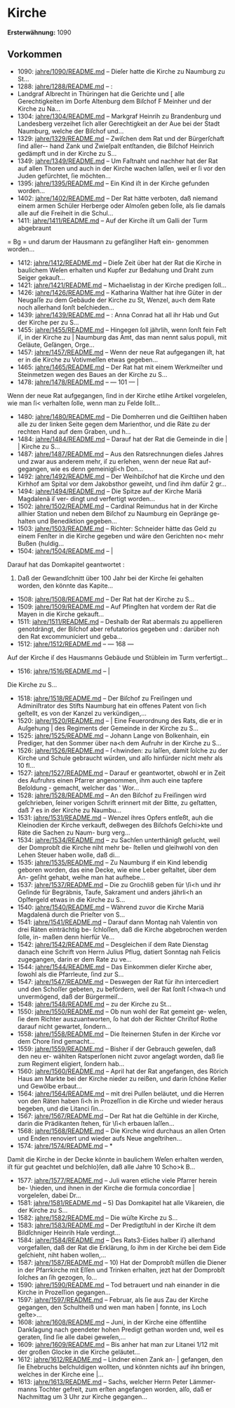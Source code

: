 # Kirche

**Ersterwähnung:** 1090

## Vorkommen
- 1090: [jahre/1090/README.md](../jahre/1090/README.md) – Dieſer
hatte die Kirche zu Naumburg zu St...
- 1288: [jahre/1288/README.md](../jahre/1288/README.md) – :
- Landgraf Albrecht in Thüringen hat die Gerichte und
[ alle Gerechtigkeiten im Dorfe Altenburg dem Biſchof
F Meinher und der Kirche zu Na...
- 1304: [jahre/1304/README.md](../jahre/1304/README.md) – Markgraf Heinrih zu Brandenburg und Landesberg
verzeihet ſich aller Gerechtigkeit an der Aue bei der Stadt
Naumburg, welche der Biſchof und...
- 1329: [jahre/1329/README.md](../jahre/1329/README.md) – Zwiſchen dem Rat und der Bürgerſchaft ſind aller--
hand Zank und Zwieſpalt entſtanden, die Biſchof Heinrich
gedämpft und in der Kirche zu S...
- 1349: [jahre/1349/README.md](../jahre/1349/README.md) – Um Faſtnaht und nachher hat der Rat auf allen
Thoren und auch in der Kirche wachen laſſen, weil er ſi
vor den Juden gefürchtet, ſie möchten...
- 1395: [jahre/1395/README.md](../jahre/1395/README.md) – Ein Kind iſt in der Kirche gefunden worden...
- 1402: [jahre/1402/README.md](../jahre/1402/README.md) – Der Rat hätte verboten, daß niemand einem armen
Schüler Herberge oder Almoſen geben ſolle, als ſie damals
alle auf die Freiheit in die Schul...
- 1411: [jahre/1411/README.md](../jahre/1411/README.md) – Auf der Kirche iſt um Galli der Turm abgebraunt


= Bg =
und darum der Hausmann zu gefängliher Haft ein-
genommen worden...
- 1412: [jahre/1412/README.md](../jahre/1412/README.md) – Dieſe Zeit über hat der Rat die Kirche in baulichem
Weſen erhalten und Kupfer zur Bedahung und Draht
zum Seiger gekauſt...
- 1421: [jahre/1421/README.md](../jahre/1421/README.md) – Michaelistag in der Kirche
predigen ſoll...
- 1426: [jahre/1426/README.md](../jahre/1426/README.md) – Katharina Walther hat ihre Güter in der Neugaſſe zu
dem Gebäude der Kirche zu St, Wenzel, au<h dem Rate
noch allerhand ſonſt beſchieden...
- 1439: [jahre/1439/README.md](../jahre/1439/README.md) – : Anna Conrad hat all ihr Hab und Gut der Kirche
per zu S...
- 1455: [jahre/1455/README.md](../jahre/1455/README.md) – Hingegen
ſoll jährlih, wenn ſonſt fein Feſt iſ, in der Kirche zu |
Naumburg das Amt, das man nennt salus populi, mit
Geläute, Geſängen, Orge...
- 1457: [jahre/1457/README.md](../jahre/1457/README.md) – Wenn der neue Rat aufgegangen iſt, hat er in die Kirche
zu Votivmeſſen etwas gegeben...
- 1465: [jahre/1465/README.md](../jahre/1465/README.md) – Der Rat hat mit einem Werkmeiſter und Steinmetzen
wegen des Baues an der Kirche zu S...
- 1478: [jahre/1478/README.md](../jahre/1478/README.md) – — 101 — |

Wenn der neue Rat aufgegangen, ſind in der Kirche
etlihe Artikel vorgeleſen, wie man ſi< verhalten
ſolle, wenn man zu Felde ſollt...
- 1480: [jahre/1480/README.md](../jahre/1480/README.md) – Die Domherren und die Geiſtlihen haben alle zu der
linken Seite gegen dem Marienthor, und die Räte zu der
rechten Hand auf dem Graben, und h...
- 1484: [jahre/1484/README.md](../jahre/1484/README.md) – Darauf hat der Rat die Gemeinde in die |
| Kirche zu S...
- 1487: [jahre/1487/README.md](../jahre/1487/README.md) – Aus den Ratsrechnungen dieſes Jahres und zwar aus
anderem mehr, iſ zu erſehen, wenn der neue Rat auf-
gegangen, wie es denn gemeinigli<h Don...
- 1492: [jahre/1492/README.md](../jahre/1492/README.md) – Der Weihbiſchof hat die Kirche und den Kirhhof am
Spital vor dem Jakobsthor geweiht, und ſind ihm dafür
2 gr...
- 1494: [jahre/1494/README.md](../jahre/1494/README.md) – Die Spitze auf der Kirche Mariä Magdalenä iſ ver-
dingt und verfertigt worden...
- 1502: [jahre/1502/README.md](../jahre/1502/README.md) – Cardinal Reimundus hat in der Kirche allhier Station
und neben dem Biſchof zu Naumburg ein Gepränge ge-
halten und Benediktion gegeben...
- 1503: [jahre/1503/README.md](../jahre/1503/README.md) – Richter: Schneider hätte das Geld
zu einem Fenſter in die Kirche gegeben und wäre den
Gerichten no< mehr Bußen \{huldig...
- 1504: [jahre/1504/README.md](../jahre/1504/README.md) – |

Darauf hat das Domkapitel geantwortet :

1) Daß der Gewandſchnitt über 100 Jahr bei der
Kirche ſei gehalten worden, den könnte das Kapite...
- 1508: [jahre/1508/README.md](../jahre/1508/README.md) – Der Rat hat der Kirche zu S...
- 1509: [jahre/1509/README.md](../jahre/1509/README.md) – Auf Pfingſten hat vordem der Rat die Mayen in die
Kirche gekauft...
- 1511: [jahre/1511/README.md](../jahre/1511/README.md) – Deshalb der Rat abermals zu appellieren
genotdrängt, der Biſchof aber refutatorios gegeben und :
darüber noh den Rat excommuniciert und geba...
- 1512: [jahre/1512/README.md](../jahre/1512/README.md) – — 168 —

Auf der Kirche iſ des Hausmanns Gebäude und
Stüblein im Turm verfertigt...
- 1516: [jahre/1516/README.md](../jahre/1516/README.md) – |

Die Kirche zu S...
- 1518: [jahre/1518/README.md](../jahre/1518/README.md) – Der Biſchof zu Freiſingen und Adminiſtrator des
Stifts Naumburg hat ein offenes Patent von ſi<h geſtellt,
es von der Kanzel zu verkündigen,...
- 1520: [jahre/1520/README.md](../jahre/1520/README.md) – |
Eine Feuerordnung des Rats, die er in Auſgehung |
des Regiments der Gemeinde in der Kirche zu S...
- 1525: [jahre/1525/README.md](../jahre/1525/README.md) – Johann Lange von Bolkenhain, ein Prediger, hat
den Sommer über na<h dem Aufruhr in der Kirche zu
S...
- 1526: [jahre/1526/README.md](../jahre/1526/README.md) – ſ<hwinden:
zu laſſen, damit ſolche zu der Kirche und Schule gebraucht
würden, und alſo hinfürder nicht mehr als 10 fl...
- 1527: [jahre/1527/README.md](../jahre/1527/README.md) – Darauf er geantwortet,
obwohl er in Zeit des Aufruhrs einen Pfarrer angenommen,
ihm auch eine tapfere Beſoldung - gemacht, welcher das '
Wor...
- 1528: [jahre/1528/README.md](../jahre/1528/README.md) – An den Biſchof zu Freiſingen wird geſchrieben, ſeiner
vorigen Schrift erinnert mit der Bitte, zu geſtatten, daß 7
es in der Kirche zu Naumbu...
- 1531: [jahre/1531/README.md](../jahre/1531/README.md) – Wenzel ihres Opfers
entſeßt, auh die Kleinodien der Kirche verkauft, de8wegen
des Biſchofs Geſchi>kte und Räte die Sachen zu Naum-
burg verg...
- 1534: [jahre/1534/README.md](../jahre/1534/README.md) – zu Sachſen unterthänigſt
geſucht, weil der Domprobſt die Kirche niht mehr be-
ſtellen und gleihwohl von den Lehen Steuer haben wolle,
daß di...
- 1535: [jahre/1535/README.md](../jahre/1535/README.md) – Zu Naumburg if ein Kind lebendig geboren worden,
das eine Decke, wie eine Leber geſtaltet, über dem An-
geſiht gehabt, welhe man hat aufhebe...
- 1537: [jahre/1537/README.md](../jahre/1537/README.md) – Die zu Grochliß geben für \ſi<h und ihr Geſinde für
Begräbnis, Taufe, Sakrament und anders jährli<h an
Opſfergeld etwas in die Kirche zu S...
- 1540: [jahre/1540/README.md](../jahre/1540/README.md) – Während zuvor die Kirche Mariä Magdalenä durch
die Prieſter von S...
- 1541: [jahre/1541/README.md](../jahre/1541/README.md) – Darauf dann
Montag nah Valentin von drei Räten einträchtig be-
ſchloſſen, daß die Kirche abgebrochen werden ſolle, in-
maßen denn hierfür Ve...
- 1542: [jahre/1542/README.md](../jahre/1542/README.md) – Desgleichen iſ dem Rate Dienstag danach eine Schrift
von Herrn Julius Pflug, datiert Sonntag nah Felicis
zugegangen, darin er dem Rate zu ve...
- 1544: [jahre/1544/README.md](../jahre/1544/README.md) – Das Einkommen dieſer Kirche
aber, ſowohl als die Pfarrleute, ſind zur S...
- 1547: [jahre/1547/README.md](../jahre/1547/README.md) – Deswegen der Rat für ihn intercediert und den Schoſſer
gebeten, zu befördern, weil der Rat ſonſt ſ<hwa<h und
unvermögend, daß der Bürgermeiſ...
- 1548: [jahre/1548/README.md](../jahre/1548/README.md) – zu der Kirche zu St...
- 1550: [jahre/1550/README.md](../jahre/1550/README.md) – Ob nun wohl der Rat gemeint ge-
weſen, ſie dem Richter auszuantworten, ſo hat doh der
Richter Chriſtof Rothe darauf nicht gewartet, ſondern...
- 1558: [jahre/1558/README.md](../jahre/1558/README.md) – Die ſteinernen Stufen in der Kirche vor dem Chore
ſind gemacht...
- 1559: [jahre/1559/README.md](../jahre/1559/README.md) – Bisher iſ der Gebrauch geweſen, daß den neu er-
wählten Ratsperſonen nicht zuvor angeſagt worden, daß
ſie zum Regiment eligiert, ſondern hab...
- 1560: [jahre/1560/README.md](../jahre/1560/README.md) – April hat der Rat angefangen, des Rörich
Haus am Markte bei der Kirche nieder zu reißen, und
darin ſchöne Keller und Gewölbe erbaut...
- 1564: [jahre/1564/README.md](../jahre/1564/README.md) – mit drei Pulſen beläutet,
und die Herren von den Räten haben ſi<h in Prozeſſion
in die Kirche und wieder heraus begeben, und die Litanci
ſin...
- 1567: [jahre/1567/README.md](../jahre/1567/README.md) – Der Rat hat die Geſtühle in der Kirche, darin die
Prädikanten ſtehen, für \ſi<h erbauen laſſen...
- 1568: [jahre/1568/README.md](../jahre/1568/README.md) – Die Kirche wird durchaus an allen Orten und Enden
renoviert und wieder aufs Neue angeſtrihen...
- 1574: [jahre/1574/README.md](../jahre/1574/README.md) – *

Damit die Kirche in der Decke könnte in baulichem
Weſen erhalten werden, iſt für gut geachtet und beſchlo}ſen,
daß alle Jahre 10 Scho>k B...
- 1577: [jahre/1577/README.md](../jahre/1577/README.md) – Juli waren etliche viele Pfarrer herein be-
\hieden, und ihnen in der Kirche die formula concordiae
| vorgeleſen, dabei Dr...
- 1581: [jahre/1581/README.md](../jahre/1581/README.md) – 5) Das Domkapitel hat alle Vikareien, die der Kirche
zu S...
- 1582: [jahre/1582/README.md](../jahre/1582/README.md) – Die wüſte Kirche zu S...
- 1583: [jahre/1583/README.md](../jahre/1583/README.md) – Der Predigtſtuhl in der Kirche iſt dem Bildſchniger
Heinrih Haſe verdingt...
- 1584: [jahre/1584/README.md](../jahre/1584/README.md) – Des Rats3-Eides halber iſ} allerhand vorgefallen, daß
der Rat die Erklärung, ſo ihm in der Kirche bei dem
Eide geſchieht, niht haben wollen,...
- 1587: [jahre/1587/README.md](../jahre/1587/README.md) – 10) Hat der Domprobſt müſſen die Diener in der
Pfarrkirche mit Eſſen und Trinken erhalten, jezt hat der
Domprobſt ſolches an ſih gezogen, ſo...
- 1590: [jahre/1590/README.md](../jahre/1590/README.md) – Tod betrauert und nah einander in die
Kirche in Prozeſſion gegangen...
- 1597: [jahre/1597/README.md](../jahre/1597/README.md) – Februar, als ſie aus Zau
der Kirche gegangen, den Schultheiß und wen man haben
| fonnte, ins Loch geſte>...
- 1608: [jahre/1608/README.md](../jahre/1608/README.md) – Juni,
in der Kirche eine öffentlihe Dankſagung nach geendeter
hohen Predigt gethan worden und, weil es geraten, ſind
ſie alle dabei geweſen,...
- 1609: [jahre/1609/README.md](../jahre/1609/README.md) – Bis anher hat man zur Litanei 1/12 mit der großen
Glocke in die Kirche geläutet...
- 1612: [jahre/1612/README.md](../jahre/1612/README.md) – Lindner einen Zank an- |
gefangen, den ſie Ehebruchs beſchuldigen wollten, und
könnten nichts auf ihn bringen, welches in der Kirche eine |...
- 1613: [jahre/1613/README.md](../jahre/1613/README.md) – Sachs, welcher Herrn Peter Lämmer-
manns Tochter gefreit, zum erſten angefangen worden,
alſo, daß er Nachmittag um 3 Uhr zur Kirche gegangen...
